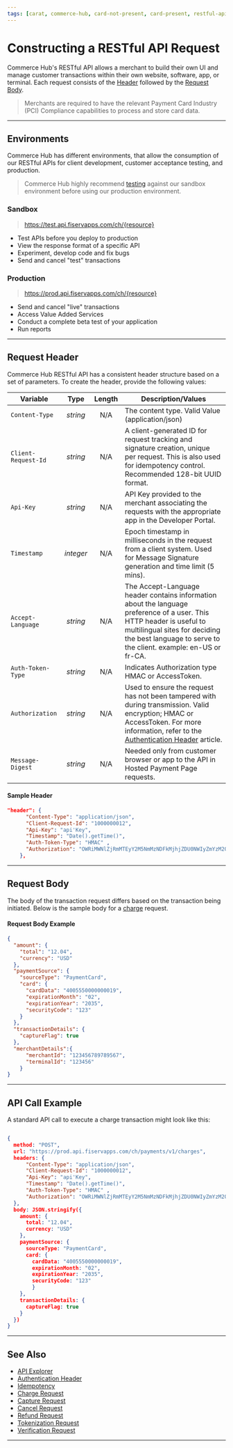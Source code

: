 ```yaml
---
tags: [carat, commerce-hub, card-not-present, card-present, restful-api, request-header, request-body, api, header, request-body, environments]
---
```


# Constructing a RESTful API Request

Commerce Hub's RESTful API allows a merchant to build their own UI and manage customer transactions within their own website, software, app, or terminal. Each request consists of the [Header](#request-header) followed by the [Request Body](#request-body).

<!-- theme: warning -->
> Merchants are required to have the relevant Payment Card Industry (PCI) Compliance capabilities to process and store card data.

---

## Environments

Commerce Hub has different environments, that allow the consumption of our RESTful APIs for client development, customer acceptance testing, and production.

<!-- theme: info -->
>Commerce Hub highly recommend [testing](?path=docs/Resources/Guides/Testing/Test-Integration.md) against our sandbox environment before using our production environment.

### Sandbox

<!--theme: success -->
> https://test.api.fiservapps.com/ch/{resource}

- Test APIs before you deploy to production
- View the response format of a specific API
- Experiment, develop code and fix bugs
- Send and cancel "test" transactions

### Production

<!--theme: success -->
> https://prod.api.fiservapps.com/ch/{resource}

- Send and cancel "live" transactions
- Access Value Added Services
- Conduct a complete beta test of your application
- Run reports

<!-- ## QA Sandbox

Description goes here -->

<!--theme: success -->
<!-- > https:// qa.api.fiservapps.com/ch/{resource} -->

---

## Request Header

Commerce Hub RESTful API has a consistent header structure based on a set of parameters. To create the header, provide the following values:

| Variable | Type | Length | Description/Values |
| -------- | :--: | :------------: | ------------------ |
| `Content-Type` | *string* | N/A | The content type. Valid Value (application/json) |
| `Client-Request-Id` | *string* | N/A | A client-generated ID for request tracking and signature creation, unique per request. This is also used for idempotency control. Recommended 128-bit UUID format. |
| `Api-Key` | *string* | N/A | API Key provided to the merchant associating the requests with the appropriate app in the Developer Portal. |
| `Timestamp` | *integer* | N/A | Epoch timestamp in milliseconds in the request from a client system. Used for Message Signature generation and time limit (5 mins). |
| `Accept-Language` | *string* | N/A | The Accept-Language header contains information about the language preference of a user. This HTTP header is useful to multilingual sites for deciding the best language to serve to the client. example: en-US or fr-CA. |
| `Auth-Token-Type`| *string* | N/A | Indicates Authorization type HMAC or AccessToken.|
| `Authorization` | *string* | N/A | Used to ensure the request has not been tampered with during transmission. Valid encryption; HMAC or AccessToken. For more information, refer to the [Authentication Header](?path=docs/Resources/API-Documents/Authentication-Header.md) article. |
| `Message-Digest` | *string* | N/A | Needed only from customer browser or app to the API in Hosted Payment Page requests. |

#### Sample Header

```json
"header": {
      "Content-Type": "application/json",
      "Client-Request-Id": "1000000012",
      "Api-Key": "api'Key",
      "Timestamp": "Date().getTime()",
      "Auth-Token-Type": "HMAC" ,
      "Authorization": "OWRiMWNlZjRmMTEyY2M5NmMzNDFkMjhjZDU0NWIyZmYzM2Q2YWMyNDE5Nzg5YmVkYzEyZTJjNmUwNDA5OWMyMQ=="
    },
```

---

## Request Body

The body of the transaction request differs based on the transaction being initiated. Below is the sample body for a [charge](?path=docs/Resources/API-Documents/Payments/Charges.md) request.

#### Request Body Example

```json
{
  "amount": {
    "total": "12.04",
    "currency": "USD"
  },
  "paymentSource": {
    "sourceType": "PaymentCard",
    "card": {
      "cardData": "4005550000000019",
      "expirationMonth": "02",
      "expirationYear": "2035",
      "securityCode": "123"
    }
  },
  "transactionDetails": {
    "captureFlag": true
  },
  "merchantDetails":{
      "merchantId": "123456789789567",
      "terminalId": "123456"
    }
}
```

---

## API Call Example

A standard API call to execute a charge transaction might look like this:

```json

{
  method: "POST",
  url: "https://prod.api.fiservapps.com/ch/payments/v1/charges",
  headers: {
      "Content-Type": "application/json",
      "Client-Request-Id": "1000000012",
      "Api-Key": "api'Key",
      "Timestamp": "Date().getTime()",
      "Auth-Token-Type": "HMAC" ,
      "Authorization": "OWRiMWNlZjRmMTEyY2M5NmMzNDFkMjhjZDU0NWIyZmYzM2Q2YWMyNDE5Nzg5YmVkYzEyZTJjNmUwNDA5OWMyMQ=="
  },
  body: JSON.stringify({
    amount: {
      total: "12.04",
      currency: "USD"
    },
    paymentSource: {
      sourceType: "PaymentCard",
      card: {
        cardData: "4005550000000019",
        expirationMonth: "02",
        expirationYear: "2035",
        securityCode: "123"
        }
    },
    transactionDetails: {
      captureFlag: true
    }
  })
}

```

---

## See Also

- [API Explorer](../api/?type=post&path=/payments/v1/charges)
- [Authentication Header](?path=docs/Resources/API-Documents/Authentication-Header.md)
- [Idempotency](?path=docs/Resources/Guides/Idempotency.md)
- [Charge Request](?path=docs/Resources/API-Documents/Payments/Charges.md)
- [Capture Request](?path=docs/Resources/API-Documents/Payments/Capture.md)
- [Cancel Request](?path=docs/Resources/API-Documents/Payments/Cancel.md)
- [Refund Request](?path=docs/Resources/API-Documents/Payments/Refund.md)
- [Tokenization Request](?path=docs/Resources/API-Documents/Payments_VAS/Payment-Token.md)
- [Verification Request](?path=docs/Resources/API-Documents/Payments_VAS/Verification.md)

---
